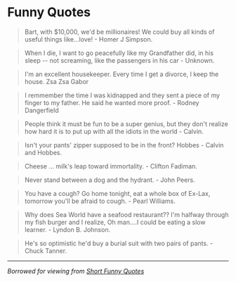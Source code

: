 # Funny Quotes

> Bart, with $10,000, we'd be millionaires! We could buy all kinds of useful things like...love! - Homer J Simpson.


> When I die, I want to go peacefully like my Grandfather did, in his sleep -- not screaming, like the passengers in his car - Unknown.


> I'm an excellent housekeeper. Every time I get a divorce, I keep the house. Zsa Zsa Gabor


> I remmember the time I was kidnapped and they sent a piece of my finger to my father. He said he wanted more proof. - Rodney Dangerfield


> People think it must be fun to be a super genius, but they don't realize how hard it is to put up with all the idiots in the world - Calvin.


> Isn't your pants' zipper supposed to be in the front? Hobbes - Calvin and Hobbes.


> Cheese ... milk's leap toward immortality. - Clifton Fadiman.


> Never stand between a dog and the hydrant. - John Peers.


> You have a cough? Go home tonight, eat a whole box of Ex-Lax, tomorrow you'll be afraid to cough. - Pearl Williams.


> Why does Sea World have a seafood restaurant?? I'm halfway through my fish burger and I realize, Oh man....I could be eating a slow learner. - Lyndon B. Johnson.


> He's so optimistic he'd buy a burial suit with two pairs of pants. - Chuck Tanner. 

***

_Borrowed for viewing from [Short Funny Quotes](http://www.short-funny-quotes.com/top_ten_quotes.html)_